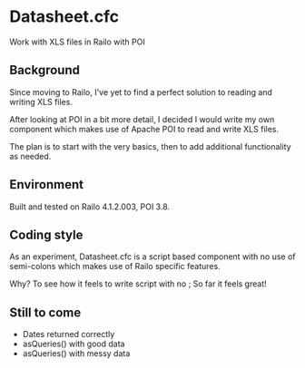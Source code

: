 Datasheet.cfc
=============

Work with XLS files in Railo with POI

Background
----------

Since moving to Railo, I've yet to find a perfect solution to reading and writing XLS files.

After looking at POI in a bit more detail, I decided I would write my own component which makes use of Apache POI to read and write XLS files.

The plan is to start with the very basics, then to add additional functionality as needed.

Environment
-----------

Built and tested on Railo 4.1.2.003, POI 3.8.

Coding style
------------

As an experiment, Datasheet.cfc is a script based component with no use of semi-colons which makes use of Railo specific features.

Why? To see how it feels to write script with no ; So far it feels great!

Still to come
-------------

- Dates returned correctly
- asQueries() with good data
- asQueries() with messy data